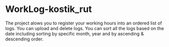 # WorkLog-kostik_rut

The project alows you to register your working hours into an ordered list of logs. 
You can upload and delete logs.
You can sort all the logs based on the date including sorting by specific month, year and by ascending & descending order. 
